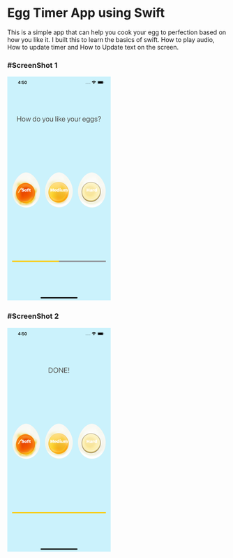 # Egg Timer App using Swift

This is a simple app that can help you cook your egg to perfection based on how you like it. I built this to learn the basics of swift. How to play audio, How to update timer and How to Update text on the screen.

### #ScreenShot 1
<img src="./ss1.png" alt="screenShot1" height="512px"></img>

### #ScreenShot 2
<img src="./ss2.png" alt="screenShot2" height="512px"></img>